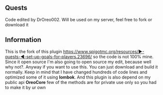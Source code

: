 ## Quests
Code edited by DrOreo002. Will be used on my server, feel free to fork or download it

## Information
This is the fork of this plugin https://www.spigotmc.org/resources/▶-quests-◀-set-up-goals-for-players.23696/ so the code is not 100% mine. Since it open source I'm also going to open source my edit, because well why not?. Anyway if you want to use this. You can just download and build it normally. Keep in mind that I have changed hundreds of code lines and optimized some of it using **lombok**. And this plugin is also depend on my public api **OreoCore** few of the methods are for private use only so you had to make it by ur own
